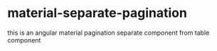 # material-separate-pagination
this is an angular material pagination separate component from table component

